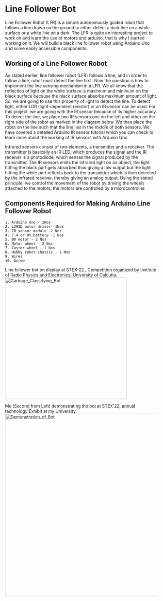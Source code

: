 # Line Follower Bot

Line Follower Robot (LFR) is a simple autonomously guided robot that follows a line drawn on the ground to either detect a dark line on a white surface or a white line on a dark. The LFR is quite an interesting project to work on and learn the use of motors and arduino, that is why I started working on it. We will build a black line follower robot using Arduino Uno and some easily accessible components.

## Working of a Line Follower Robot

As stated earlier, line follower robot (LFR) follows a line, and in order to follow a line, robot must detect the line first. Now the question is how to implement the line sensing mechanism in a LFR. We all know that the reflection of light on the white surface is maximum and minimum on the black surface because the black surface absorbs maximum amount of light. So, we are going to use this property of light to detect the line. To detect light, either LDR (light-dependent resistor) or an IR sensor can be used. For this project, we are going with the IR sensor because of its higher accuracy. To detect the line, we place two IR sensors one on the left and other on the right side of the robot as marked in the diagram below. We then place the robot on the line such that the line lies in the middle of both sensors. We have covered a detailed Arduino IR sensor tutorial which you can check to learn more about the working of IR sensors with Arduino Uno.

Infrared sensors consist of two elements, a transmitter and a receiver. The transmitter is basically an IR LED, which produces the signal and the IR receiver is a photodiode, which senses the signal produced by the transmitter. The IR sensors emits the infrared light on an object, the light hitting the black part gets absorbed thus giving a low output but the light hitting the white part reflects back to the transmitter which is then detected by the infrared receiver, thereby giving an analog output. Using the stated principle, we control the movement of the robot by driving the wheels attached to the motors, the motors are controlled by a microcontroller.

## Components Required for Making Arduino Line Follower Robot

    1. Arduino Uno - 1Nos
    2. L293D motor driver- 1Nos
    3. IR sensor module -2 Nos
    4. 7.4 or 9V battery -1 Nos
    5. BO motor - 2 Nos
    6. Motor wheel - 2 Nos
    7. Castor wheel - 1 Nos
    8. Hobby robot chassis - 1 Nos
    9. Wires
    10. Screw


Line follower bot on display at STEX-22 , Competition organized by Institute of Radio Physics and Electronics, University of Calcutta.
<img src="https://user-images.githubusercontent.com/76748505/194532682-078ccc6a-8b73-4dcb-8e10-b11cbfd06ba3.JPG" alt="Garbage_Classifying_Bot" width="400"/>

Me (Second from Left) demonstrating the bot at STEX'22, annual technology Exhibit at my University.
<img src="https://user-images.githubusercontent.com/76748505/194536346-63116d81-4446-4606-a2a1-fb636123d5cd.jpg" alt="Demonstration_of_Bot" width="600"/>
